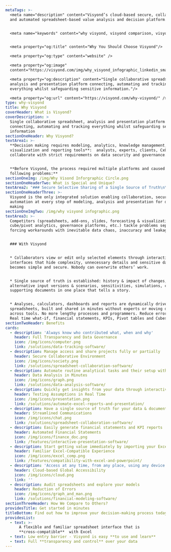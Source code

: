 ```yaml
---
metaTags: >-
  <meta name="description" content="Visyond’s cloud-based secure, collaborative
  and automated spreadsheet-based value analysis and decision platform.">


  <meta name="keywords" content="why visyond, visyond comparison, visyond vs">


  <meta property="og:title" content="Why You Should Choose Visyond"/>

  <meta property="og:type" content="website" />

  <meta property="og:image"
  content="https://visyond.com/img/why_visyond_infographic_linkedin_small.png">

  <meta property="og:description" content="Single collaborative spreadsheet,
  analysis and presentation platform connecting, automating and tracking
  everything whilst safeguarding sensitive information."/>

  <meta property="og:url" content="https://visyond.com/why-visyond/" />
type: why-visyond
title: Why Visyond
coverHeader: What is Visyond?
coverDescription: >
  Single collaborative spreadsheet, analysis and presentation platform
  connecting, automating and tracking everything whilst safeguarding sensitive
  information
sectionOneHeader: Why Visyond?
textArea1: >-
  **Decision making requires modeling, analytics, knowledge management, data
  visualization and reporting tools**:  analysts, experts, clients, CxOs must
  collaborate with strict requirements on data security and governance.


  **Before Visyond, the process required multiple platforms and caused the
  following problems:**
sectionOneImg: /img/Why Visond Inforgraphic Circle.png
sectionOneHeaderTwo: What is Special and Unique?
textArea2: "### Secure Selective Sharing of a Single Source of Truth\n\n* Secure data by sharing only sub-parts each collaborator needs to interact with\n\n* Track all changes, comments, support information in one place.\n\n* Transparency, governance, accountability, knowledge management\n\n<br />\n\n### Collaborative Automatic What-if Analysis in Real Time\n\n* Do in minutes what takes you days now\n\n* Collaborators contribute analyses in one document, not their version \r\n\n* Data Visualization in the same place where you carry out calculations\n\n* Automatic, spreadsheet-driven presentations and reporting\n\n<br />\n\n### Minimum Learning Curve and Compatibility with Excel\n\n* Keep your work habits & leverage Excel skills in a familiar environment\n\n* Custom workflows, integrations and on-premise installation available\n\n* Automated and standardized workflows\n"
sectionOneHeaderThree: >-
  Visyond is the only integrated solution enabling collaboration, security and
  automation at every step of modeling, analysis and presentation for decision
  making
sectionOneImgTwo: /img/why visyond infographic.png
textArea3: >-
  Competitors (spreadsheets, add-ons, slides, forecasting & visualization tools,
  cube/pivot analytics, governance platforms, etc.) tackle problems separately,
  forcing workarounds with inevitable data chaos, inaccuracy and leakage.


  ### With Visyond


  * Collaborators view or edit only selected elements through interactive web
  interfaces that hide complexity, unnecessary details and sensitive data. All
  becomes simple and secure. Nobody can overwrite others’ work.


  * Single source of truth is established: history & impact of changes,
  alternative input versions & scenarios, sensitivities, simulations, comments,
  supporting documents in one place that tells a story.


  * Analyses, calculators, dashboards and reports are dynamically driven by
  spreadsheets, built and shared in minutes without experts or moving data
  across tools. No more lengthy processes and programmers. Reduce error risk.
  Real time what-if, financial statements, KPIs, Pivot tables and Cubes.
sectionTwoHeader: Benefits
cards:
  - description: 'Always know who contributed what, when and why'
    header: Full Transparency and Data Governance
    icon: /img/icons/computer.png
    link: /solutions/data-tracking-software/
  - description: Manage access and share projects fully or partially
    header: Secure Collaborative Environment
    icon: /img/icons/society.png
    link: /solutions/spreadsheet-collaboration-software/
  - description: Automate routine analytical tasks and their setup without experts
    header: Data Analysis in Minutes
    icon: /img/icons/graph.png
    link: /solutions/data-analysis-software/
  - description: Quickly get insights from your data through interactive presentations
    header: Testing Assumptions in Real Time
    icon: /img/icons/presentation.png
    link: /solutions/automate-excel-reports-and-presentation/
  - description: Have a single source of truth for your data & documentation
    header: Streamlined Communications
    icon: /img/icons/chat.png
    link: /solutions/spreadsheet-collaboration-software/
  - description: Easily generate financial statements and KPI reports
    header: Automated Financial Statements
    icon: /img/icons/finance_doc.png
    link: /features/interactive-presentation-software/
  - description: Start getting value immediately by importing your Excel file
    header: Familiar Excel-Compatible Experience
    icon: /img/icons/excel_comp.png
    link: /features/compatibility-with-excel-and-powerpoint/
  - description: 'Access at any time, from any place, using any device'
    header: Cloud-based Global Accessibility
    icon: /img/icons/cloud.png
    link: ''
  - description: Audit spreadsheets and explore your models
    header: Reduction of Errors
    icon: /img/icons/graph_and_man.png
    link: /solutions/financial-modeling-software/
sectionThreeHeader: How We Compare to Others?
providesTitle: Get started in minutes
titleBottom: Find out how to improve your decision-making process today
providesList:
  - text: >-
      A flexible and familiar spreadsheet interface that is
      **cross-compatible**  with Excel
  - text: Low entry barrier - Visyond is easy **to use and learn**
  - text: Full **transparency and control** over your data
---
```


